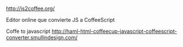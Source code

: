 http://js2coffee.org/

Editor online que convierte JS a CoffeeScript


Coffe to javascript
http://haml-html-coffeecup-javascript-coffeescript-converter.smullindesign.com/
